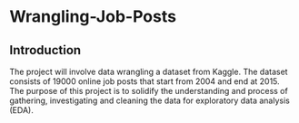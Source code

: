 # Wrangling-Job-Posts
## Introduction
The project will involve data wrangling a dataset from Kaggle.
The dataset consists of 19000 online job posts that start from 2004 and end at 2015.
The purpose of this project is to solidify the understanding and process of gathering, investigating and cleaning the data for exploratory data analysis (EDA).


